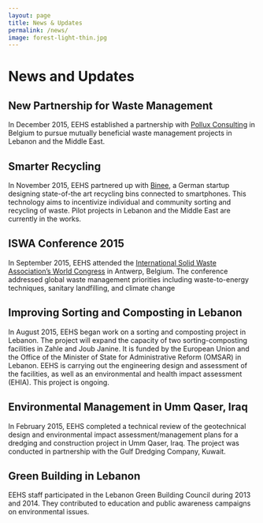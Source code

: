 ```yaml
---
layout: page
title: News & Updates
permalink: /news/
image: forest-light-thin.jpg
---
```


# News and Updates

## New Partnership for Waste Management

In December 2015, EEHS established a partnership with [Pollux Consulting](http://polluxconsulting.com/) in Belgium to pursue mutually beneficial waste management projects in
Lebanon and the Middle East.

## Smarter Recycling

In November 2015, EEHS partnered up with [Binee](http://www.binee.com/), a German startup
designing state-of-the art recycling bins connected to smartphones. This technology
aims to incentivize individual and community sorting and recycling of waste. Pilot
projects in Lebanon and the Middle East are currently in the works.

## ISWA Conference 2015

In September 2015, EEHS attended the [International Solid Waste Association’s
World Congress](http://iswa2015.org) in Antwerp, Belgium. The conference
addressed global waste management priorities including waste-to-energy
techniques, sanitary landfilling, and climate change

## Improving Sorting and Composting in Lebanon

In August 2015, EEHS began work on a sorting and composting project in Lebanon.
The project will expand the capacity of two sorting-composting facilities in Zahle
and Joub Janine. It is funded by the European Union and the Office of the Minister of
State for Administrative Reform (OMSAR) in Lebanon. EEHS is carrying out the
engineering design and assessment of the facilities, as well as an environmental and
health impact assessment (EHIA). This project is ongoing.

## Environmental Management in Umm Qaser, Iraq

In February 2015, EEHS completed a technical review of the geotechnical design and
environmental impact assessment/management plans for a dredging and
construction project in Umm Qaser, Iraq. The project was conducted in partnership
with the Gulf Dredging Company, Kuwait.

## Green Building in Lebanon

EEHS staff participated in the Lebanon Green Building Council during 2013 and
2014. They contributed to education and public awareness campaigns on
environmental issues.
